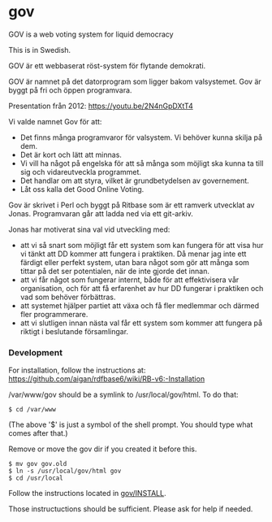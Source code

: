 # gov
GOV is a web voting system for liquid democracy

This is in Swedish.

GOV är ett webbaserat röst-system för flytande demokrati.

GOV är namnet på det datorprogram som ligger bakom valsystemet. Gov är byggt på fri och öppen programvara.

Presentation från 2012: https://youtu.be/2N4nGpDXtT4

Vi valde namnet Gov för att:

* Det finns många programvaror för valsystem. Vi behöver kunna skilja på dem.
* Det är kort och lätt att minnas.
* Vi vill ha något på engelska för att så många som möjligt ska kunna ta till sig och vidareutveckla programmet.
* Det handlar om att styra, vilket är grundbetydelsen av governement.
* Låt oss kalla det Good Online Voting.

Gov är skrivet i Perl och byggt på Ritbase som är ett ramverk utvecklat av Jonas. Programvaran går att ladda ned via ett git-arkiv.

Jonas har motiverat sina val vid utveckling med:

* att vi så snart som möjligt får ett system som kan fungera för att visa hur vi tänkt att DD kommer att fungera i praktiken. Då menar jag inte ett färdigt eller perfekt system, utan bara något som gör att många som tittar på det ser potentialen, när de inte gjorde det innan.
* att vi får något som fungerar internt, både för att effektivisera vår organisation, och för att få erfarenhet av hur DD fungerar i praktiken och vad som behöver förbättras.
* att systemet hjälper partiet att växa och få fler medlemmar och därmed fler programmerare.
* att vi slutligen innan nästa val får ett system som kommer att fungera på riktigt i beslutande församlingar.


### Development

For installation, follow the instructions at:
https://github.com/aigan/rdfbase6/wiki/RB-v6:-Installation

/var/www/gov should be a symlink to /usr/local/gov/html. To do that:

    $ cd /var/www

(The above '$' is just a symbol of the shell prompt. You should type what comes after that.)

Remove or move the gov dir if you created it before this.

    $ mv gov gov.old
    $ ln -s /usr/local/gov/html gov
    $ cd /usr/local

Follow the instructions located in [gov/INSTALL](https://raw.githubusercontent.com/aigan/gov/dd/INSTALL).

Those instructuctions should be sufficient. Please ask for help if needed.
